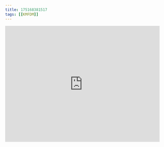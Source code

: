 ```yaml
---
title: 175168381517
tags: [[KMFDM]]
---
```

<iframe allow="accelerometer; autoplay; clipboard-write; encrypted-media; gyroscope; picture-in-picture" allowfullscreen="" frameborder="0" height="375" id="youtube_iframe" src="https://www.youtube.com/embed/91w6Q2tytLc?feature=oembed&amp;enablejsapi=1&amp;origin=https://safe.txmblr.com&amp;wmode=opaque" width="500"></iframe>